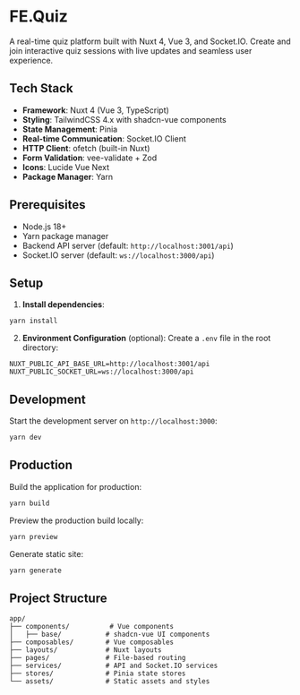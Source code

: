 # FE.Quiz

A real-time quiz platform built with Nuxt 4, Vue 3, and Socket.IO. Create and join interactive quiz sessions with live updates and seamless user experience.

## Tech Stack

- **Framework**: Nuxt 4 (Vue 3, TypeScript)
- **Styling**: TailwindCSS 4.x with shadcn-vue components
- **State Management**: Pinia
- **Real-time Communication**: Socket.IO Client
- **HTTP Client**: ofetch (built-in Nuxt)
- **Form Validation**: vee-validate + Zod
- **Icons**: Lucide Vue Next
- **Package Manager**: Yarn

## Prerequisites

- Node.js 18+
- Yarn package manager
- Backend API server (default: `http://localhost:3001/api`)
- Socket.IO server (default: `ws://localhost:3000/api`)

## Setup

1. **Install dependencies**:

```bash
yarn install
```

2. **Environment Configuration** (optional):
   Create a `.env` file in the root directory:

```env
NUXT_PUBLIC_API_BASE_URL=http://localhost:3001/api
NUXT_PUBLIC_SOCKET_URL=ws://localhost:3000/api
```

## Development

Start the development server on `http://localhost:3000`:

```bash
yarn dev
```

## Production

Build the application for production:

```bash
yarn build
```

Preview the production build locally:

```bash
yarn preview
```

Generate static site:

```bash
yarn generate
```

## Project Structure

```
app/
├── components/          # Vue components
│   ├── base/           # shadcn-vue UI components
├── composables/        # Vue composables
├── layouts/            # Nuxt layouts
├── pages/              # File-based routing
├── services/           # API and Socket.IO services
├── stores/             # Pinia state stores
└── assets/             # Static assets and styles
```
